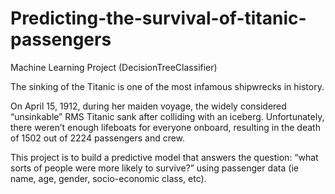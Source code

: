 # Predicting-the-survival-of-titanic-passengers
Machine Learning Project (DecisionTreeClassifier)

The sinking of the Titanic is one of the most infamous shipwrecks in history.

On April 15, 1912, during her maiden voyage, the widely considered “unsinkable” RMS Titanic sank after colliding with an iceberg. Unfortunately, there weren’t enough lifeboats for everyone onboard, resulting in the death of 1502 out of 2224 passengers and crew.

This project is to build a predictive model that answers the question: “what sorts of people were more likely to survive?” using passenger data (ie name, age, gender, socio-economic class, etc).
